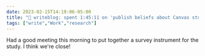 ---date: 2023-02-15T14:19:06-05:00title: "📝 writeblog: spent 1:45:11 on 'publish beliefs about Canvas study'"tags: ["write","Work","research"]---Had a good meeting this morning to put together a survey instrument for the study. I think we're close!